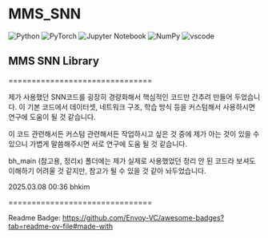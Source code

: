 # MMS_SNN
![Python](https://img.shields.io/badge/python-3670A0?style=for-the-badge&logo=python&logoColor=ffdd54)
![PyTorch](https://img.shields.io/badge/PyTorch-%23EE4C2C.svg?style=for-the-badge&logo=PyTorch&logoColor=white)
![Jupyter Notebook](https://img.shields.io/badge/jupyter-%23FA0F00.svg?style=for-the-badge&logo=jupyter&logoColor=white)
![NumPy](https://img.shields.io/badge/numpy-%23013243.svg?style=for-the-badge&logo=numpy&logoColor=white)
![vscode](https://img.shields.io/badge/Made%20for-VSCode-1f425f.svg)
 

## MMS SNN Library

===============================

제가 사용했던 SNN코드를 굉장히 경량화해서 핵심적인 코드만 간추려 만들어 두었습니다.
이 기본 코드에서 데이터셋, 네트워크 구조, 학습 방식 등을 커스텀해서 사용하시면 연구에 도움이 될 것 같습니다.

이 코드 관련해서든 커스텀 관련해서든 작업하시고 싶은 것 중에 제가 아는 것이 있을 수 있으니 가볍게 말씀해주시면 서로 연구에 도움 될 것 같습니다.

bh_main (참고용, 정리x) 폴더에는 제가 실제로 사용했었던 정리 안 된 코드라 보셔도 이해하기 어려울 것 같지만, 참고가 될 수 있을 것 같아 놔두었습니다. 

2025.03.08 00:36 bhkim

===============================

Readme Badge: https://github.com/Envoy-VC/awesome-badges?tab=readme-ov-file#made-with
